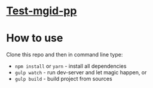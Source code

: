 # <a href="#">Test-mgid-pp</a>

# How to use

Clone this repo and then in command line type:

* `npm install` or `yarn` - install all dependencies
* `gulp watch` - run dev-server and let magic happen, or
* `gulp build` - build project from sources
